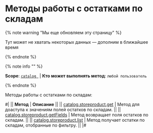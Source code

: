 # Методы работы с остатками по складам

{% note warning "Мы еще обновляем эту страницу" %}

Тут может не хватать некоторых данных — дополним в ближайшее время

{% endnote %}

{% note info "" %}

**Scope**: [`catalog `](../../scopes/permissions.md) | **Кто может выполнять метод**: `любой пользователь`

{% endnote %}

Методы работы с остатками по складам:

#|
|| **Метод** | **Описание** ||
|| [catalog.storeproduct.get](./catalog-store-product-get.md) | Метод для доаступа к значениям полей остатков по складам. ||
|| [catalog.storeproduct.getFields](./catalog-store-product-get-fields.md) | Метод возвращает поля остатков по складам. ||
|| [catalog.storeproduct.list](./catalog-store-product-list.md) | Метод получает остатки по складам, отобранные по фильтру. ||
|#